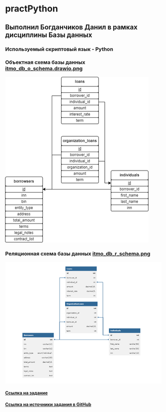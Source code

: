 # practPython 

## Выполнил Богданчиков Данил в рамках дисциплины Базы данных

### Используемый скриптовый язык - Python

### Объектная схема базы данных [itmo_db_o_schema.drawio.png](https://github.com/MypyMypy/practPython/blob/main/itmo_db_o_schema.drawio.png)

![itmo_db_o_schema.drawio.png](https://github.com/MypyMypy/practPython/blob/main/itmo_db_o_schema.drawio.png)

### Реляционная схема базы данных [itmo_db_r_schema.png](https://github.com/MypyMypy/practPython/blob/main/itmo_db_r_schema.png)

![itmo_db_r_schema.png](https://github.com/MypyMypy/practPython/blob/main/itmo_db_r_schema.png)

#### [Ссылка на задание](https://docs.yandex.ru/docs/view?url=ya-disk-public%3A%2F%2F%2B0EV9pwBiwGFsfBYepkCHtq5ZdisDMWDxFL25EVOMQDmVkEtR7rVyy0%2F1kHkwiRBq%2FJ6bpmRyOJonT3VoXnDag%3D%3D%3A%2FЛаб1%20SQL%202024.doc&name=Лаб1%20SQL%202024.doc)

#### [Ссылка на источники задания в GitHub](https://github.com/alex1543/practPython)